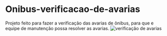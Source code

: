 # Onibus-verificacao-de-avarias
Projeto feito para fazer a verificação das avarias de ônibus, para que e equipe de manutenção possa resolver as avarias.
![verificação de avarias](https://user-images.githubusercontent.com/55156476/72841788-e0e27880-3c75-11ea-93e2-5c91bffd0835.png)
